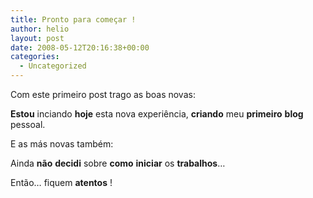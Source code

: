 ```yaml
---
title: Pronto para começar !
author: helio
layout: post
date: 2008-05-12T20:16:38+00:00
categories:
  - Uncategorized
---
```


Com este primeiro post trago as boas novas:

**Estou** inciando **hoje** esta nova experiência, **criando** meu **primeiro** **blog** pessoal.

E as más novas também:

Ainda **não** **decidi** sobre **como** **iniciar** os **trabalhos**&#8230;

Então&#8230; fiquem **atentos** !
